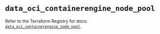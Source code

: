 # `data_oci_containerengine_node_pool`

Refer to the Terraform Registry for docs: [`data_oci_containerengine_node_pool`](https://registry.terraform.io/providers/hashicorp/oci/7.19.0/docs/data-sources/containerengine_node_pool).
